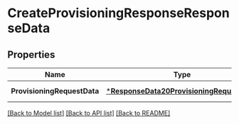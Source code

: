 # CreateProvisioningResponseResponseData

## Properties
Name | Type | Description | Notes
------------ | ------------- | ------------- | -------------
**ProvisioningRequestData** | [***ResponseData20ProvisioningRequestData**](ResponseData20_provisioning_request_data.md) |  | [default to null]

[[Back to Model list]](../README.md#documentation-for-models) [[Back to API list]](../README.md#documentation-for-api-endpoints) [[Back to README]](../README.md)

